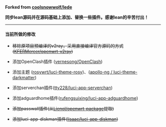 **Forked from [coolsnowwolf/lede](https://github.com/coolsnowwolf/lede)**

**同步lean源码并在源码基础上添加、替换一些插件。感谢lean的辛苦付出！**

---


#### 当前所做的修改
- ~~移除原项目预编译的v2ray，采用直接编译官方源码的方式 ([KFERMercer/openwrt-v2ray](https://github.com/KFERMercer/openwrt-v2ray))~~

- 添加OpenClash插件 ([vernesong/OpenClash](https://github.com/vernesong/OpenClash))

- 添加主题 ([rosywrt/luci-theme-rosy](https://github.com/rosywrt/luci-theme-rosy))、([apollo-ng
/
luci-theme-darkmatter](https://github.com/apollo-ng/luci-theme-darkmatter))


- 添加serverchan插件([tty228/luci-app-serverchan](https://github.com/tty228/luci-app-serverchan))

- 添加adguardhome插件([rufengsuixing/luci-app-adguardhome](https://github.com/rufengsuixing/luci-app-adguardhome))

- ~~添加passwall插件(从[Lienol/openwrt-package](https://github.com/Lienol/openwrt-package)提取)~~

- ~~添加luci-app-diskman插件([lisaac/luci-app-diskman](https://github.com/lisaac/luci-app-diskman))~~
